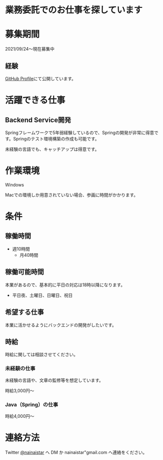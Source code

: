 # 業務委託でのお仕事を探しています

# 募集期間

2021/09/24～現在募集中

## 経験
[GitHub Profile](https://github.com/hirotoKirimaru)にて公開しています。
  
# 活躍できる仕事
## Backend Service開発

Springフレームワークで5年弱経験しているので、Springの開発が非常に得意です。Springのテスト環境構築の作成も可能です。
  
未経験の言語でも、キャッチアップは得意です。

# 作業環境

Windows
  
Macでの環境しか用意されていない場合、参画に時間がかかります。

# 条件
## 稼働時間

- 週10時間
    - 月40時間

## 稼働可能時間

本業があるので、基本的に平日の対応は18時以降になります。

- 平日夜、土曜日、日曜日、祝日

## 希望する仕事

本業に活かせるようにバックエンドの開発がしたいです。

## 時給

時給に関しては相談させてください。

### 未経験の仕事

未経験の言語や、文章の監修等を想定しています。
  
時給3,000円～

### Java（Spring）の仕事

時給4,000円～

# 連絡方法
Twitter [@nainaistar](https://twitter.com/nainaistar) へ DM か nainaistar"gmail.com へ連絡をください。
